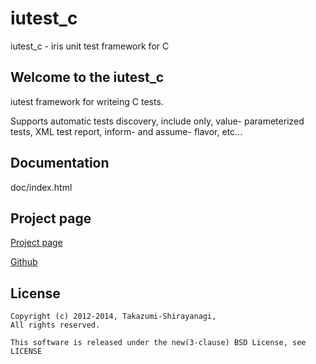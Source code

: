 iutest_c
==========
iutest_c - iris unit test framework for C

Welcome to the iutest_c
--------------------------------------------------
iutest  framework for writeing C tests.

Supports automatic tests discovery, include only, value- parameterized tests,
XML test report, inform- and assume- flavor, etc...

Documentation
--------------------------------------------------

doc/index.html


Project page
--------------------------------------------------

[Project page](http://iutest.sourceforge.jp/)

[Github](https://github.com/srz-zumix/iutest_c)

License
--------------------------------------------------

    Copyright (c) 2012-2014, Takazumi-Shirayanagi,
    All rights reserved.

    This software is released under the new(3-clause) BSD License, see LICENSE


